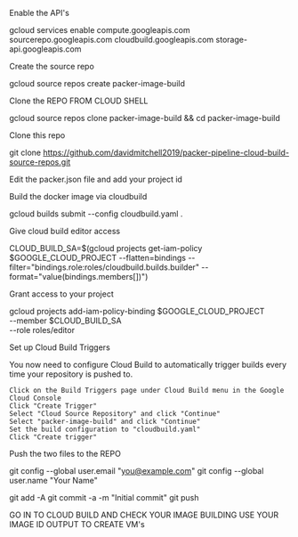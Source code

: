 Enable the API's

gcloud services enable compute.googleapis.com sourcerepo.googleapis.com cloudbuild.googleapis.com storage-api.googleapis.com

Create the source repo

gcloud source repos create packer-image-build

Clone the REPO FROM CLOUD SHELL

gcloud source repos clone packer-image-build && cd packer-image-build

Clone this repo

git clone https://github.com/davidmitchell2019/packer-pipeline-cloud-build-source-repos.git

Edit the packer.json file and add your project id

Build the docker image via cloudbuild

gcloud builds submit --config cloudbuild.yaml .

Give cloud build editor access
 
CLOUD_BUILD_SA=$(gcloud projects get-iam-policy $GOOGLE_CLOUD_PROJECT --flatten=bindings --filter="bindings.role:roles/cloudbuild.builds.builder" --format="value(bindings.members[])")
 
Grant access to your project
 
 gcloud projects add-iam-policy-binding $GOOGLE_CLOUD_PROJECT \
    --member $CLOUD_BUILD_SA \
    --role roles/editor


Set up Cloud Build Triggers

You now need to configure Cloud Build to automatically trigger builds every time your repository is pushed to.

    Click on the Build Triggers page under Cloud Build menu in the Google Cloud Console
    Click "Create Trigger"
    Select "Cloud Source Repository" and click "Continue"
    Select "packer-image-build" and click "Continue"
    Set the build configuration to "cloudbuild.yaml"
    Click "Create trigger"

 
 Push the two files to the REPO
 
 git config --global user.email "you@example.com"
 git config --global user.name "Your Name"
 
 git add -A
 git commit -a -m "Initial commit"
 git push
 
GO IN TO CLOUD BUILD AND CHECK YOUR IMAGE BUILDING
USE YOUR IMAGE ID OUTPUT TO CREATE VM's


